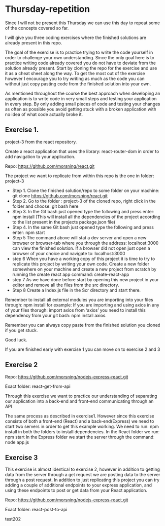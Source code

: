 # Thursday-repetition


Since I will not be present this Thursday we can use this day to repeat some of the concepts covered so far. 

I will give you three coding exercises where the finished solutions are already present in this repo.

The goal of the exercise is to practice trying to write the code yourself in order to challenge your own understanding. 
Since the only goal here is to practice writing code already covered you do not have to deviate from the solution already present.
Start by cloning the repo for the exercise and use it as a cheat sheet along the way. To get the most out of the exercise however I encourage you to try writing as much as the code you can without just copy pasting code from the finished solution into your own.

As mentioned throughout the course the best approach when developing an application is to write code in very small steps and testing your application in every step. 
By only adding small pieces of code and testing your changes as often as possible you avoid getting stuck with a broken application with no idea of what code actually broke it. 

## Exercise 1.

project-3 from the react repository. 

Create a react application that uses the library: react-router-dom in order to add navigation to your application.

Repo: https://github.com/morsning/react.git

The project we want to replicate from within this repo is the one in folder: project-3

* Step 1.
Clone the finished solution/repo to some folder on your machine: 
git clone https://github.com/morsning/react.git
* Step 2. 
Go to the folder : project-3 of the cloned repo, right click in the folder and choose: git bash here
* Step 3. 
In the Git bash just opened type the following and press enter: npm install
(This will install all the dependencies of the project according to the list present in the projects package.json file)
* Step 4. 
In the same Git bash just opened type the following and press enter: npm start
* Step 5
The command above will stat a dev server and open a new browser or browser-tab where you through the address: localhost:3000 can view the finished solution. 
If a browser did not open just open a browser of your choice and navigate to: localhost:3000
* step 6
When you have a working copy of this project it is time to try to replicate this project by writing your own code. Create a new folder somewhere on your machine and create a new project from scratch by running the create react app command: 
create-react-app <nameOfYourProject>
* step 7
As we have done before start by opening this new project in your editor and remove all the files from the src directory. 
* Step 8 
Create a Index.js file in the Scr directory and start there. 

Remember to install all external modules you are importing into your files through: 
npm install <package>
for example:
If you are importing and using axios in any of your files thorugh: 
import axios from ‘axios’
you need to install this dependency from your git bash: 
npm install axios

Remember you can always copy paste from the finished solution you cloned if you get stuck.

Good luck. 


If you are finished early with exercise 1 you can move on to exercise 2 and 3

## Exercise 2

Repo: https://github.com/morsning/nodejs-express-react.git

Exact folder: react-get-from-api

Through this exercise we want to practice our understanding of separating our application into a back-end and front-end communicating through an API

The same process as described in exercise1. 
However since this exercise consists of both a front-end (React) and a back-end(Express) we need to start two servers in order to get this example working. 
We need to run: npm install in both the folders to install dependencies.
In the React folder we run: npm start
In the Express folder we start the server through the command: node app.js

## Exercise 3

This exercise is almost identical to exercise 2, however in addition to getting data from the server through a get request we are posting data to the server through a post request. In addition to just replicating this project you can try adding a couple of additional endpoints to your express application, and using these endpoints to post or get data from your React application. 

Repo: https://github.com/morsning/nodejs-express-react.git

Exact folder: react-post-to-api

test202